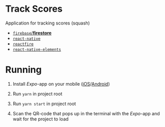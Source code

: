 # Track Scores

Application for tracking scores (squash)

* [`firebase`/**firestore**](https://firebase.google.com/docs/firestore)
* [`react-native`](https://reactnative.dev/)
* [`reactfire`](https://github.com/FirebaseExtended/reactfire)
* [`react-native-elements`](https://react-native-elements.github.io/react-native-elements/docs/overview.html)

# Running

1. Install _Expo_-app on your mobile ([iOS](https://apps.apple.com/app/apple-store/id982107779)/[Android](https://play.google.com/store/apps/details?id=host.exp.exponent&referrer=www))

2. Run `yarn` in project root
3. Run `yarn start` in project root
4. Scan the QR-code that pops up in the terminal with the _Expo_-app and wait for the project to load
